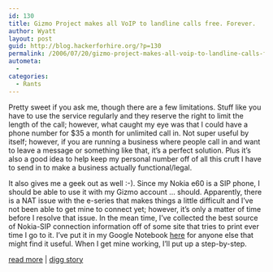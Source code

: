 ```yaml
---
id: 130
title: Gizmo Project makes all VoIP to landline calls free. Forever.
author: Wyatt
layout: post
guid: http://blog.hackerforhire.org/?p=130
permalink: /2006/07/20/gizmo-project-makes-all-voip-to-landline-calls-free-forever/
autometa:
  - 
categories:
  - Rants
---
```

Pretty sweet if you ask me, though there are a few limitations. Stuff like you have to use the service regularly and they reserve the right to limit the length of the call; however, what caught my eye was that I could have a phone number for $35 a month for unlimited call in. Not super useful by itself; however, if you are running a business where people call in and want to leave a message or something like that, it&#8217;s a perfect solution. Plus it&#8217;s also a good idea to help keep my personal number off of all this cruft I have to send in to make a business actually functional/legal.

It also gives me a geek out as well :-). Since my Nokia e60 is a SIP phone, I should be able to use it with my Gizmo account &#8230; should. Apparently, there is a NAT issue with the e-series that makes things a little difficult and I&#8217;ve not been able to get mine to connect yet; however, it&#8217;s only a matter of time before I resolve that issue. In the mean time, I&#8217;ve collected the best source of Nokia-SIP connection information off of some site that tries to print ever time I go to it. I&#8217;ve put it in my Google Notebook [here][1] for anyone else that might find it useful. When I get mine working, I&#8217;ll put up a step-by-step.

[read more][2]&nbsp;|&nbsp;[digg story][3]

 [1]: http://www.google.com/notebook/public/11495221833904944143/BDSKUIgoQtJ-XwLQh
 [2]: http://www.gizmoproject.com/
 [3]: http://digg.com/software/Gizmo_Project_makes_all_VoIP_to_landline_calls_free._Forever.